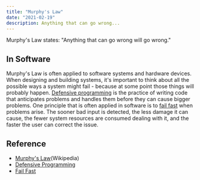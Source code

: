 ```yaml
---
title: "Murphy's Law"
date: "2021-02-19"
description: Anything that can go wrong...
---
```


Murphy's Law states: "Anything that can go wrong will go wrong."

## In Software

Murphy's Law is often applied to software systems and hardware devices. When designing and building systems, it's important to think about all the possible ways a system might fail - because at some point those things will probably happen. [Defensive programming](/practices/defensive-programming) is the practice of writing code that anticipates problems and handles them before they can cause bigger problems. One principle that is often applied in software is to [fail fast](/principles/fail-fast) when problems arise. The sooner bad input is detected, the less damage it can cause, the fewer system resources are consumed dealing with it, and the faster the user can correct the issue.

## Reference

- [Murphy's Law](https://en.wikipedia.org/wiki/Murphy%27s_law)(Wikipedia)
- [Defensive Programming](/practices/defensive-programming)
- [Fail Fast](/principles/fail-fast)
